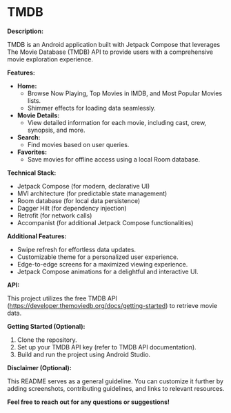 # TMDB

**Description:**

TMDB is an Android application built with Jetpack Compose that leverages The Movie Database (TMDB) API to provide users with a comprehensive movie exploration experience. 

**Features:**

* **Home:**
    * Browse Now Playing, Top Movies in IMDB, and Most Popular Movies lists.
    * Shimmer effects for loading data seamlessly.
* **Movie Details:**
    * View detailed information for each movie, including cast, crew, synopsis, and more.
* **Search:**
    * Find movies based on user queries.
* **Favorites:**
    * Save movies for offline access using a local Room database.

**Technical Stack:**

* Jetpack Compose (for modern, declarative UI)
* MVI architecture (for predictable state management)
* Room database (for local data persistence)
* Dagger Hilt (for dependency injection)
* Retrofit (for network calls)
* Accompanist (for additional Jetpack Compose functionalities)

**Additional Features:**

* Swipe refresh for effortless data updates.
* Customizable theme for a personalized user experience.
* Edge-to-edge screens for a maximized viewing experience.
* Jetpack Compose animations for a delightful and interactive UI.

**API:**

This project utilizes the free TMDB API (https://developer.themoviedb.org/docs/getting-started) to retrieve movie data.

**Getting Started (Optional):**

1. Clone the repository.
2. Set up your TMDB API key (refer to TMDB API documentation).
3. Build and run the project using Android Studio.

**Disclaimer (Optional):**

This README serves as a general guideline. You can customize it further by adding screenshots, contributing guidelines, and links to relevant resources.

**Feel free to reach out for any questions or suggestions!**
